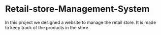 # Retail-store-Management-System
In this project we designed a website to manage the retail store. It is made to keep track of the products in the store.
